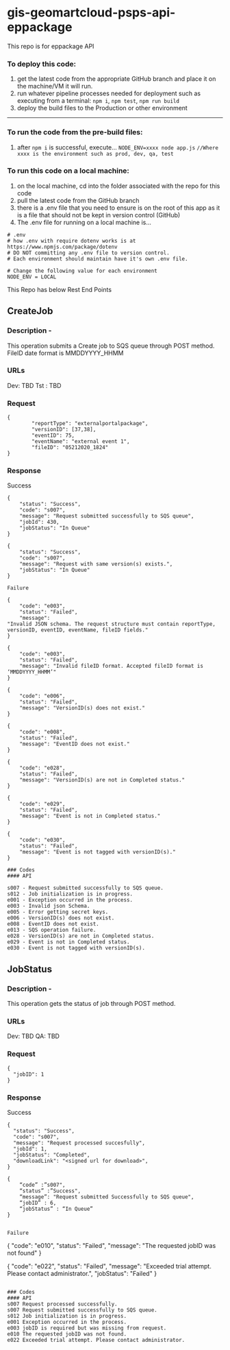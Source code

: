 # gis-geomartcloud-psps-api-eppackage
This repo is for eppackage API

### To deploy this code:

1. get the latest code from the appropriate GitHub branch and place it on the machine/VM it will run.
2. run whatever pipeline processes needed for deployment such as executing from a terminal: `npm i`, `npm test`, `npm run build`
3. deploy the build files to the Production or other environment

---

### To run the code from the pre-build files:

1. after `npm i` is successful, execute... `NODE_ENV=xxxx node app.js` `//Where xxxx is the environment such as prod, dev, qa, test`

### To run this code on a local machine:

1. on the local machine, cd into the folder associated with the repo for this code
2. pull the latest code from the GitHub branch
3. there is a .env file that you need to ensure is on the root of this app as it is a file that should not be kept in version control (GitHub)
4. The .env file for running on a local machine is...

```
# .env
# how .env with require dotenv works is at https://www.npmjs.com/package/dotenv
# DO NOT committing any .env file to version control.
# Each environment should maintain have it's own .env file.

# Change the following value for each environment
NODE_ENV = LOCAL
```

This Repo has below Rest End Points

## CreateJob

### Description -

This operation submits a Create job to SQS queue through POST method.
FileID date format is MMDDYYYY_HHMM

### URLs

Dev: TBD
Tst : TBD

### Request

```
{
        "reportType": "externalportalpackage",
        "versionID": [37,38],
        "eventID": 75,
        "eventName": "external event 1",
        "fileID": "05212020_1824"
}
```

### Response

Success
```
{
    "status": "Success",
    "code": "s007",
    "message": "Request submitted successfully to SQS queue",
    "jobId": 430,
    "jobStatus": "In Queue"
}

{
    "status": "Success",
    "code": "s007",
    "message": "Request with same version(s) exists.",
    "jobStatus": "In Queue"
}

Failure

{
    "code": "e003",
    "status": "Failed",
    "message": "Invalid JSON schema. The request structure must contain reportType, versionID, eventID, eventName, fileID fields."
}

{
    "code": "e003",
    "status": "Failed",
    "message": "Invalid fileID format. Accepted fileID format is ‘MMDDYYYY_HHMM’"
}

{
    "code": "e006",
    "status": "Failed",
    "message": "VersionID(s) does not exist."
}

{
    "code": "e008",
    "status": "Failed",
    "message": "EventID does not exist."
}

{
    "code": "e028",
    "status": "Failed",
    "message": "VersionID(s) are not in Completed status."
}

{
    "code": "e029",
    "status": "Failed",
    "message": "Event is not in Completed status."
}

{
    "code": "e030",
    "status": "Failed",
    "message": "Event is not tagged with versionID(s)."
}

### Codes
#### API

s007 - Request submitted successfully to SQS queue.  
s012 - Job initialization is in progress.  
e001 - Exception occurred in the process.  
e003 - Invalid json Schema.   
e005 - Error getting secret keys.      
e006 - VersionID(s) does not exist.  
e008 - EventID does not exist.
e013 - SQS operation failure.   
e028 - VersionID(s) are not in Completed status.  
e029 - Event is not in Completed status.  
e030 - Event is not tagged with versionID(s). 

```

## JobStatus

### Description -

This operation gets the status of job through POST method.

### URLs

Dev:  TBD
QA:   TBD

### Request

```
{
  "jobID": 1
}
```

### Response

Success
```
{
  "status": "Success",
  "code": "s007",
  "message": "Request processed succesfully",
  "jobId": 1,
  "jobStatus": "Completed",
  "downloadLink": "<signed url for download>",
}

{
    “code” :”s007", 
    “status” :”Success",
    “message”: "Request submitted Successfully to SQS queue",
    “jobID” : 6,
    “jobStatus” : “In Queue”
}


Failure
```

{
    "code": "e010",
    "status": "Failed",
    "message": "The requested jobID was not found"
}

{
  "code": "e022",
  "status": "Failed",
  "message": "Exceeded trial attempt. Please contact administrator.",
  "jobStatus": "Failed"
}

```

### Codes
#### API
s007 Request processed successfully.  
s007 Request submitted successfully to SQS queue.  
s012 Job initialization is in progress.  
e001 Exception occurred in the process.  
e003 jobID is required but was missing from request.  
e010 The requested jobID was not found.  
e022 Exceeded trial attempt. Please contact administrator.